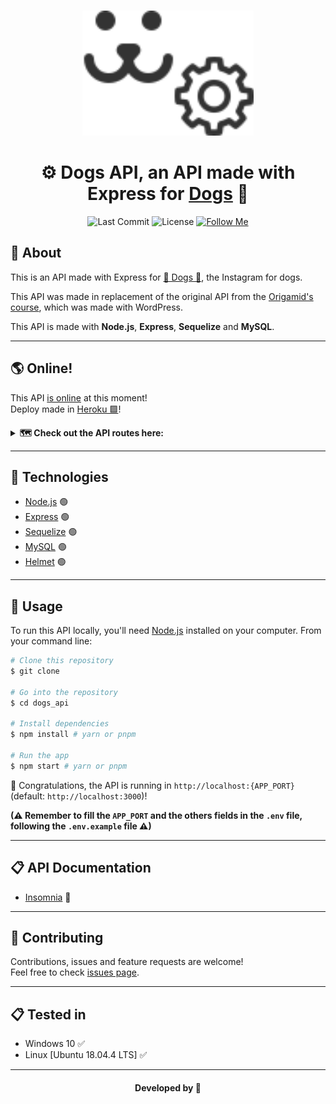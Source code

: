 <br>
<div align="center">
  <p>
    <img alt="Dogs API Logo" src="./img/logo.svg" height="200" />
  </p>

# ⚙ Dogs API, an API made with Express for [Dogs](https://github.com/abacaxiguy/dogs) 🐶

</div>

<p align="center">
  <img alt="Last Commit" src="https://img.shields.io/github/last-commit/abacaxiguy/dogs_api" />
  <img alt="License" src="https://img.shields.io/github/license/abacaxiguy/dogs_api" />
  <a href="https://github.com/abacaxiguy" target="_blank"><img alt="Follow Me" src="https://img.shields.io/github/followers/abacaxiguy.svg?style=social&label=Follow&maxAge=2592000" /></a>
</p>

## 📖 About

This is an API made with Express for [🐶 Dogs 🐶](https://github.com/abacaxiguy/dogs), the Instagram for dogs.

This API was made in replacement of the original API from the [Origamid's course](https://www.origamid.com/curso/react-completo/), which was made with WordPress.

This API is made with **Node.js**, **Express**, **Sequelize** and **MySQL**.

---

## 🌎 Online!

This API [is online](https://abacaxiguydogs-api.herokuapp.com/) at this moment!<br>
Deploy made in [Heroku 🟪](https://www.heroku.com/)!

<details>
  <summary><b>🗺 Check out the API routes here:</b></summary>

<br>

-   🏠 home: [/](https://abacaxiguydogs-api.herokuapp.com/)
-   👥 users: [/users](https://abacaxiguydogs-api.herokuapp.com/users)

    - `[POST]` Store - [/users](https://abacaxiguydogs-api.herokuapp.com/users)
      ```json
      {
        "username": "username",
        "email": "email@example.com",
        "password": "password"
      }
      ```
    - `[GET]` Show - [/users](https://abacaxiguydogs-api.herokuapp.com/users) **(login required)**
    - `[PUT]` Update - [/users](https://abacaxiguydogs-api.herokuapp.com/users) **(login required)**
      ```json
      {
        "username": "username",
        "email": "email@example.com",
        "password": "password"
      }
      ```
    - `[DELETE]` Delete - [/users](https://abacaxiguydogs-api.herokuapp.com/users) **(login required)**

-   🖼 photos: [/photos](https://abacaxiguydogs-api.herokuapp.com/photos)

    - `[GET]` Index - [/photos](https://abacaxiguydogs-api.herokuapp.com/photos)
    - `[GET]` Show - [/photos/:id](https://abacaxiguydogs-api.herokuapp.com/photos/:id)
    - `[POST]` Store - [/photos](https://abacaxiguydogs-api.herokuapp.com/photos) **(login required)**
      ```json
      {
        "title": "Ex: Dog's name",
        "src": file,
        "weight": 7 # in kg,
        "age": 2 # in years
      }
      ```
    - `[DELETE]` Delete - [/photos/:id](https://abacaxiguydogs-api.herokuapp.com/photos/:id) **(login required)**

-   📝 comments: [/comments](https://abacaxiguydogs-api.herokuapp.com/comments)

    - `[GET]` Show - [/comments/:id](https://abacaxiguydogs-api.herokuapp.com/comments/:id)
    - `[POST]` Store - [/comments/:id](https://abacaxiguydogs-api.herokuapp.com/comments/:id) **(login required)**
      ```json
      {
        "comment_content": "Ex: This is a comment"
      }
      ```

-   🔐 tokens: [/tokens](https://abacaxiguydogs-api.herokuapp.com/tokens)

    - `[POST]` Store - [/tokens](https://abacaxiguydogs-api.herokuapp.com/tokens)
      ```json
      {
        "username": "username",
        "password": "password"
      }
      ```

<br>

</details>

---

## 🧪 Technologies

-   [Node.js](https://nodejs.org/en/) 🟢
-   [Express](https://expressjs.com/) 🟢
-   [Sequelize](https://sequelize.org/) 🟢
-   [MySQL](https://www.mysql.com/) 🟢
-   [Helmet](https://helmetjs.github.io/) 🟢

---

## 🚀 Usage

To run this API locally, you'll need [Node.js](https://nodejs.org/en/) installed on your computer. From your command line:

```bash
# Clone this repository
$ git clone

# Go into the repository
$ cd dogs_api

# Install dependencies
$ npm install # yarn or pnpm

# Run the app
$ npm start # yarn or pnpm
```

🎉 Congratulations, the API is running in `http://localhost:{APP_PORT}` (default: `http://localhost:3000`)!

**(⚠ Remember to fill the `APP_PORT` and the others fields in the `.env` file, following the `.env.example` file ⚠)**

---

## 📋 API Documentation

-   [Insomnia](insomnia.json) 🧿️

---

## 🤝 Contributing

Contributions, issues and feature requests are welcome!<br />Feel free to check [issues page](https://github.com/abacaxiguy/dogs_api/issues).

---

## 📋 Tested in

- Windows 10 ✅
- Linux [Ubuntu 18.04.4 LTS] ✅

---

<h4  align="center">Developed by 🍍</h4>
